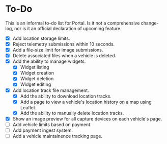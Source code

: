 # To-Do

This is an informal to-do list for Portal. Is it not a comprehensive change-log, nor is it an official declaration of upcoming feature.

- [X] Add location storage limits.
- [X] Reject telemetry submissions within 10 seconds.
- [X] Add a file-size limit for image submissions.
- [X] Delete associated files when a vehicle is deleted.
- [X] Add the ability to manage widgets.
    - [X] Widget listing
    - [X] Widget creation
    - [X] Widget deletion
    - [X] Widget editing
- [X] Add location track file management.
    - [X] Add the ability to download location tracks.
    - [X] Add a page to view a vehicle's location history on a map using Leaflet.
    - [X] Add the ability to manually delete location tracks.
- [X] Show an image preview for all capture devices on each vehicle's page.
- [ ] Add vehicle limits based on payment.
- [ ] Add payment ingest system.
- [ ] Add a vehicle maintainence tracking page.
